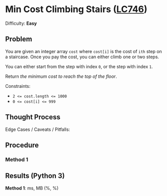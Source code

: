 # Min Cost Climbing Stairs ([LC746](https://leetcode.com/problems/min-cost-climbing-stairs/))
Difficulty: **Easy**

## Problem

You are given an integer array `cost` where `cost[i]` is the cost of `ith` step on a staircase. Once you pay the cost, you can either climb one or two steps.

You can either start from the step with index `0`, or the step with index `1`.

Return *the minimum cost to reach the top of the floor*.

Constraints:
- `2 <= cost.length <= 1000`
- `0 <= cost[i] <= 999`

## Thought Process

Edge Cases / Caveats / Pitfalls:

## Procedure

### Method 1

## Results (Python 3)

**Method 1**:  ms,  MB (%, %)
